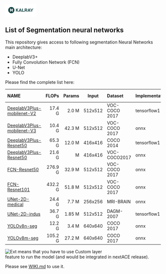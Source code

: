 <img width="20%" src="../../utils/materials/kalray_logo.png"></a>

## List of Segmentation neural networks
This repository gives access to following segmentation Neural Networks main architecture:
* DeeplabV3+
* Fully Convolution Network (FCN)
* U-Net
* YOLO

Please find the complete list here: </br>

| NAME                                                      |   FLOPs | Params |  Input  | Dataset       | Implementation | ACE status                                             |
|:----------------------------------------------------------|--------:|-------:|:-------:|:--------------|:---------------|:-------------------------------------------------------|
| [DeeplabV3Plus-mobilenet-V2](./deeplabv3plus-mobilenetv2) |  17.4 G |  2.0 M | 512x512 | VOC-COCO 2017 | tensorflow1    | ![Pass](https://img.shields.io/badge/ACE5.1-pass-g)    |
| [DeeplabV3Plus-mobilenet-V3](./deeplabv3plus-mobilenetv3) |  10.4 G | 42.3 M | 512x512 | VOC-COCO 2017 | onnx           | ![Ext](https://img.shields.io/badge/ACE5.1-ext-yellow) |
| [DeeplabV3Plus-Resnet50](./deeplabv3plus-resnet50)        |  65.3 G | 12.0 M | 416x416 | COCO 2014     | tensorflow1    | ![Pass](https://img.shields.io/badge/ACE5.1-pass-g)    |
| [DeeplabV3Plus-Resnet50](./deeplabv3plus-resnet50)        |  21.6 G |      M | 416x416 | VOC-COCO2017  | onnx           | ![Ext](https://img.shields.io/badge/ACE5.1-ext-yellow) |
| [FCN-Resnet50](./fcn_resnet50)                            | 276.9 G | 32.9 M | 512x512 | VOC-COCO 2017 | onnx           | ![Pass](https://img.shields.io/badge/ACE5.1-pass-g)    |
| [FCN-Resnet101](./fcn_resnet101)                          | 432.2 G | 51.8 M | 512x512 | VOC-COCO 2017 | onnx           | ![Pass](https://img.shields.io/badge/ACE5.1-pass-g)    |
| [UNet-2D-medical](./unet2d-tiny-med)                      |  24.4 G |  7.7 M | 256x256 | MRI-BRAIN     | onnx           | ![Pass](https://img.shields.io/badge/ACE5.1-pass-g)    |
| [UNet-2D-indus](./unet2d-tiny-ind)                        |  36.7 G | 1.85 M | 512x512 | DAGM-2007     | tensorflow1    | ![Pass](https://img.shields.io/badge/ACE5.1-pass-g)    |
| [YOLOv8n-seg](./yolov8n-seg)                              |  12.2 G |  3.4 M | 640x640 | COCO 2017     | onnx           | ![Ext](https://img.shields.io/badge/ACE5.1-ext-yellow) |
| [YOLOv8m-seg](./yolov8m-seg)                              | 105.2 G | 27.2 M | 640x640 | COCO 2017     | onnx           | ![Ext](https://img.shields.io/badge/ACE5.1-ext-yellow) |

![Ext](https://img.shields.io/badge/ACE5.1-ext-yellow) means that you have to use Custom layer \
feature to run the model (and would be integrated in nextACE release).

Please see [WIKI.md](../../WIKI.md) to use it.

